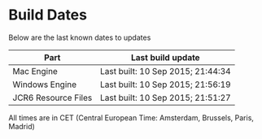 # Build Dates

Below are the last known dates to updates

Part | Last build update
-----|-----
Mac Engine | Last built: 10 Sep 2015; 21:44:34
Windows Engine | Last built: 10 Sep 2015; 21:56:19
JCR6 Resource Files | Last built: 10 Sep 2015; 21:51:27
All times are in CET (Central European Time: Amsterdam, Brussels, Paris, Madrid)



